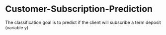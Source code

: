 # Customer-Subscription-Prediction
 The classification goal is to predict if the client will subscribe a term deposit (variable y)
